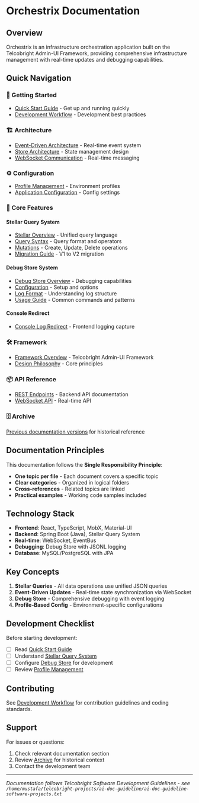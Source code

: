 # Orchestrix Documentation

## Overview
Orchestrix is an infrastructure orchestration application built on the Telcobright Admin-UI Framework, providing comprehensive infrastructure management with real-time updates and debugging capabilities.

## Quick Navigation

### 🚀 Getting Started
- [Quick Start Guide](./development/quick-start.md) - Get up and running quickly
- [Development Workflow](./development/development-workflow.md) - Development best practices

### 🏗️ Architecture
- [Event-Driven Architecture](./architecture/event-driven-architecture.md) - Real-time event system
- [Store Architecture](./architecture/store-architecture.md) - State management design
- [WebSocket Communication](./architecture/websocket-communication.md) - Real-time messaging

### ⚙️ Configuration
- [Profile Management](./configuration/profile-management.md) - Environment profiles
- [Application Configuration](./configuration/application-configuration.md) - Config settings

### 🌟 Core Features

#### Stellar Query System
- [Stellar Overview](./features/stellar-query-overview.md) - Unified query language
- [Query Syntax](./features/stellar-query-syntax.md) - Query format and operators
- [Mutations](./features/stellar-mutations.md) - Create, Update, Delete operations
- [Migration Guide](./features/stellar-migration-v1-to-v2.md) - V1 to V2 migration

#### Debug Store System
- [Debug Store Overview](./features/debug-store-overview.md) - Debugging capabilities
- [Configuration](./features/debug-store-configuration.md) - Setup and options
- [Log Format](./features/debug-store-log-format.md) - Understanding log structure
- [Usage Guide](./features/debug-store-usage.md) - Common commands and patterns

#### Console Redirect
- [Console Log Redirect](./features/console-log-redirect.md) - Frontend logging capture

### 🛠️ Framework
- [Framework Overview](./framework/overview.md) - Telcobright Admin-UI Framework
- [Design Philosophy](./framework/design-philosophy.md) - Core principles

### 📦 API Reference
- [REST Endpoints](./api/rest-endpoints.md) - Backend API documentation
- [WebSocket API](./api/websocket-api.md) - Real-time API

### 🗄️ Archive
[Previous documentation versions](./archive/) for historical reference

## Documentation Principles

This documentation follows the **Single Responsibility Principle**:
- **One topic per file** - Each document covers a specific topic
- **Clear categories** - Organized in logical folders
- **Cross-references** - Related topics are linked
- **Practical examples** - Working code samples included

## Technology Stack

- **Frontend**: React, TypeScript, MobX, Material-UI
- **Backend**: Spring Boot (Java), Stellar Query System
- **Real-time**: WebSocket, EventBus
- **Debugging**: Debug Store with JSONL logging
- **Database**: MySQL/PostgreSQL with JPA

## Key Concepts

1. **Stellar Queries** - All data operations use unified JSON queries
2. **Event-Driven Updates** - Real-time state synchronization via WebSocket
3. **Debug Store** - Comprehensive debugging with event logging
4. **Profile-Based Config** - Environment-specific configurations

## Development Checklist

Before starting development:
- [ ] Read [Quick Start Guide](./development/quick-start.md)
- [ ] Understand [Stellar Query System](./features/stellar-query-overview.md)
- [ ] Configure [Debug Store](./features/debug-store-configuration.md) for development
- [ ] Review [Profile Management](./configuration/profile-management.md)

## Contributing

See [Development Workflow](./development/development-workflow.md) for contribution guidelines and coding standards.

## Support

For issues or questions:
1. Check relevant documentation section
2. Review [Archive](./archive/) for historical context
3. Contact the development team

---

*Documentation follows Telcobright Software Development Guidelines - see `/home/mustafa/telcobright-projects/ai-doc-guideline/ai-doc-guideline-software-projects.txt`*